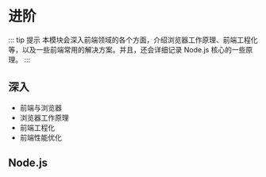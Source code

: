 # 进阶

::: tip 提示
本模块会深入前端领域的各个方面，介绍浏览器工作原理、前端工程化等，以及一些前端常用的解决方案。并且，还会详细记录 Node.js 核心的一些原理。
:::

## 深入

- 前端与浏览器
- 浏览器工作原理
- 前端工程化
- 前端性能优化

## Node.js
